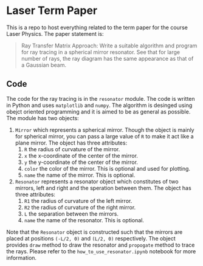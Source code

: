 # Laser Term Paper

This is a repo to host everything related to the term paper for the course Laser Physics. The paper statement is:

> Ray Transfer Matrix Approach: Write a suitable algorithm and program for ray tracing in a spherical mirror resonator. See that for large number of rays, the ray diagram has the same appearance as that of a Gaussian beam.

## Code

The code for the ray tracing is in the `resonator` module. The code is written in Python and uses `matplotlib` and `numpy`. The algorithm is desinged using obejct oriented programming and it is aimed to be as general as possible. The module has two objects:

1. `Mirror` which represents a spherical mirror. Though the object is mainly for spherical mirror, you can pass a large value of `R` to make it act like a plane mirror. The object has three attributes:
   1. `R` the radius of curvature of the mirror.
   2. `x` the x-coordinate of the center of the mirror.
   3. `y` the y-coordinate of the center of the mirror.
   4. `color` the color of the mirror. This is optional and used for plotting.
   5. `name` the name of the mirror. This is optional.
2. `Resonator` represents a resonator object which constitutes of two mirrors, left and right and the speration between them. The object has three attributes:
   1. `R1` the radius of curvature of the left mirror.
   2. `R2` the radius of curvature of the right mirror.
   3. `L` the separation between the mirrors.
   4. `name` the name of the resonator. This is optional.

Note that the `Resonator` object is constructed such that the mirrors are placed at positions `(-L/2, 0)` and `(L/2, 0)` respectively. The object provides `draw` method to draw the resonator and `propogate` method to trace the rays. Please refer to the `how_to_use_resonator.ipynb` notebook for more information.

